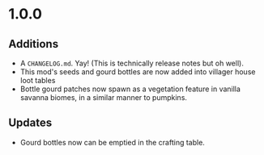 # 1.0.0
## Additions
- A `CHANGELOG.md`. Yay! (This is technically release notes but oh well).
- This mod's seeds and gourd bottles are now added into villager house loot tables
- Bottle gourd patches now spawn as a vegetation feature in vanilla savanna biomes, in a similar manner to pumpkins.

## Updates
- Gourd bottles now can be emptied in the crafting table.